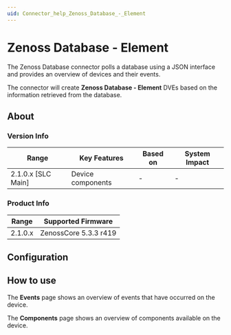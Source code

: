 ```yaml
---
uid: Connector_help_Zenoss_Database_-_Element
---
```


# Zenoss Database - Element

The Zenoss Database connector polls a database using a JSON interface and provides an overview of devices and their events.

The connector will create **Zenoss Database - Element** DVEs based on the information retrieved from the database.

## About

### Version Info

| **Range**            | **Key Features**  | **Based on** | **System Impact** |
|----------------------|-------------------|--------------|-------------------|
| 2.1.0.x \[SLC Main\] | Device components | \-           | \-                |

### Product Info

| Range     | Supported Firmware     |
|-----------|------------------------|
| 2.1.0.x   | ZenossCore 5.3.3 r419  |

## Configuration

## How to use

The **Events** page shows an overview of events that have occurred on the device.

The **Components** page shows an overview of components available on the device.

